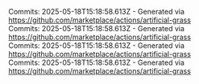 Commits: 2025-05-18T15:18:58.613Z - Generated via https://github.com/marketplace/actions/artificial-grass
<br>
Commits: 2025-05-18T15:18:58.613Z - Generated via https://github.com/marketplace/actions/artificial-grass
<br>
Commits: 2025-05-18T15:18:58.613Z - Generated via https://github.com/marketplace/actions/artificial-grass
<br>
Commits: 2025-05-18T15:18:58.613Z - Generated via https://github.com/marketplace/actions/artificial-grass
<br>

